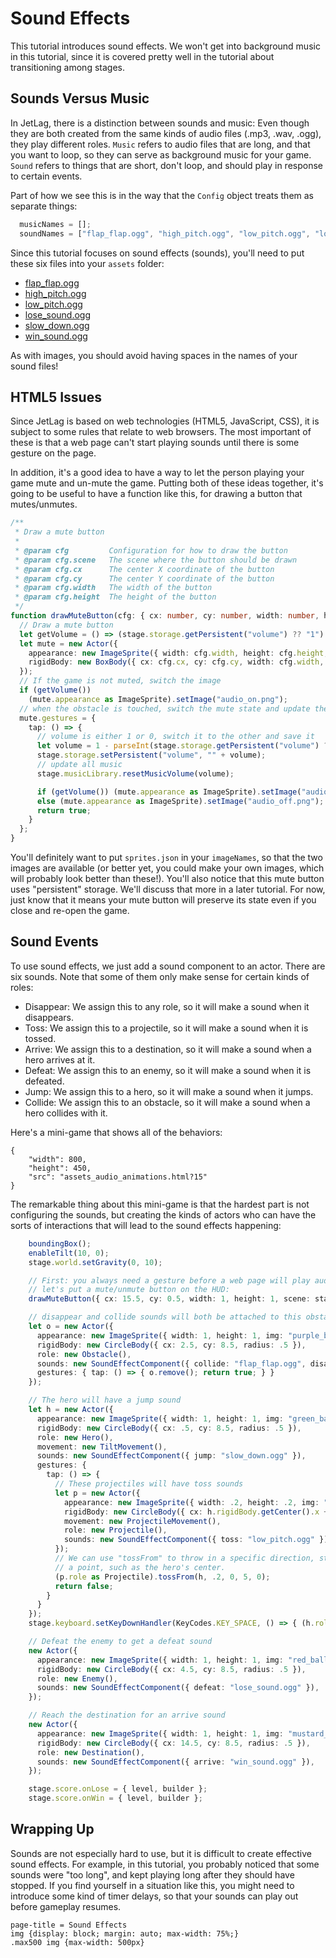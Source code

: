 # Sound Effects

This tutorial introduces sound effects.  We won't get into background music in
this tutorial, since it is covered pretty well in the tutorial about
transitioning among stages.

## Sounds Versus Music

In JetLag, there is a distinction between sounds and music: Even though they are
both created from the same kinds of audio files (.mp3, .wav, .ogg), they play
different roles.  `Music` refers to audio files that are long, and that you want
to loop, so they can serve as background music for your game.  `Sound` refers to
things that are short, don't loop, and should play in response to certain
events.

Part of how we see this is in the way that the `Config` object treats them as
separate things:

```typescript
  musicNames = [];
  soundNames = ["flap_flap.ogg", "high_pitch.ogg", "low_pitch.ogg", "lose_sound.ogg", "slow_down.ogg", "win_sound.ogg"];
```

Since this tutorial focuses on sound effects (sounds), you'll need to put these six files into your `assets` folder:

- [flap_flap.ogg](audio/flap_flap.ogg)
- [high_pitch.ogg](audio/high_pitch.ogg)
- [low_pitch.ogg](audio/low_pitch.ogg)
- [lose_sound.ogg](audio/lose_sound.ogg)
- [slow_down.ogg](audio/slow_down.ogg)
- [win_sound.ogg](audio/win_sound.ogg)

As with images, you should avoid having spaces in the names of your sound files!

## HTML5 Issues

Since JetLag is based on web technologies (HTML5, JavaScript, CSS), it is
subject to some rules that relate to web browsers.  The most important of these
is that a web page can't start playing sounds until there is some gesture on the
page.

In addition, it's a good idea to have a way to let the person playing your game
mute and un-mute the game.  Putting both of these ideas together, it's going to
be useful to have a function like this, for drawing a button that mutes/unmutes.

```typescript
/**
 * Draw a mute button
 *
 * @param cfg         Configuration for how to draw the button
 * @param cfg.scene   The scene where the button should be drawn
 * @param cfg.cx      The center X coordinate of the button
 * @param cfg.cy      The center Y coordinate of the button
 * @param cfg.width   The width of the button
 * @param cfg.height  The height of the button
 */
function drawMuteButton(cfg: { cx: number, cy: number, width: number, height: number, scene: Scene }) {
  // Draw a mute button
  let getVolume = () => (stage.storage.getPersistent("volume") ?? "1") === "1";
  let mute = new Actor({
    appearance: new ImageSprite({ width: cfg.width, height: cfg.height, img: "audio_off.png" }),
    rigidBody: new BoxBody({ cx: cfg.cx, cy: cfg.cy, width: cfg.width, height: cfg.height }, { scene: cfg.scene }),
  });
  // If the game is not muted, switch the image
  if (getVolume())
    (mute.appearance as ImageSprite).setImage("audio_on.png");
  // when the obstacle is touched, switch the mute state and update the picture
  mute.gestures = {
    tap: () => {
      // volume is either 1 or 0, switch it to the other and save it
      let volume = 1 - parseInt(stage.storage.getPersistent("volume") ?? "1");
      stage.storage.setPersistent("volume", "" + volume);
      // update all music
      stage.musicLibrary.resetMusicVolume(volume);

      if (getVolume()) (mute.appearance as ImageSprite).setImage("audio_on.png");
      else (mute.appearance as ImageSprite).setImage("audio_off.png");
      return true;
    }
  };
}
```

You'll definitely want to put `sprites.json` in your `imageNames`, so that the
two images are available (or better yet, you could make your own images, which
will probably look better than these!).  You'll also notice that this mute
button uses "persistent" storage.  We'll discuss that more in a later tutorial.
For now, just know that it means your mute button will preserve its state even
if you close and re-open the game.

## Sound Events

To use sound effects, we just add a sound component to an actor.  There are six
sounds.  Note that some of them only make sense for certain kinds of roles:

- Disappear: We assign this to any role, so it will make a sound when it
  disappears.
- Toss: We assign this to a projectile, so it will make a sound when it is
  tossed.
- Arrive: We assign this to a destination, so it will make a sound when a hero
  arrives at it.
- Defeat: We assign this to an enemy, so it will make a sound when it is
  defeated.
- Jump: We assign this to a hero, so it will make a sound when it jumps.
- Collide: We assign this to an obstacle, so it will make a sound when a hero
  collides with it.

Here's a mini-game that shows all of the behaviors:

```iframe
{
    "width": 800,
    "height": 450,
    "src": "assets_audio_animations.html?15"
}
```

The remarkable thing about this mini-game is that the hardest part is not
configuring the sounds, but creating the kinds of actors who can have the sorts
of interactions that will lead to the sound effects happening:

```typescript
    boundingBox();
    enableTilt(10, 0);
    stage.world.setGravity(0, 10);

    // First: you always need a gesture before a web page will play audio, so
    // let's put a mute/unmute button on the HUD:
    drawMuteButton({ cx: 15.5, cy: 0.5, width: 1, height: 1, scene: stage.hud });

    // disappear and collide sounds will both be attached to this obstacle
    let o = new Actor({
      appearance: new ImageSprite({ width: 1, height: 1, img: "purple_ball.png" }),
      rigidBody: new CircleBody({ cx: 2.5, cy: 8.5, radius: .5 }),
      role: new Obstacle(),
      sounds: new SoundEffectComponent({ collide: "flap_flap.ogg", disappear: "high_pitch.ogg" }),
      gestures: { tap: () => { o.remove(); return true; } }
    });

    // The hero will have a jump sound
    let h = new Actor({
      appearance: new ImageSprite({ width: 1, height: 1, img: "green_ball.png" }),
      rigidBody: new CircleBody({ cx: .5, cy: 8.5, radius: .5 }),
      role: new Hero(),
      movement: new TiltMovement(),
      sounds: new SoundEffectComponent({ jump: "slow_down.ogg" }),
      gestures: {
        tap: () => {
          // These projectiles will have toss sounds
          let p = new Actor({
            appearance: new ImageSprite({ width: .2, height: .2, img: "grey_ball.png" }),
            rigidBody: new CircleBody({ cx: h.rigidBody.getCenter().x + .2, cy: h.rigidBody.getCenter().y, radius: .1 }),
            movement: new ProjectileMovement(),
            role: new Projectile(),
            sounds: new SoundEffectComponent({ toss: "low_pitch.ogg" })
          });
          // We can use "tossFrom" to throw in a specific direction, starting at
          // a point, such as the hero's center.
          (p.role as Projectile).tossFrom(h, .2, 0, 5, 0);
          return false;
        }
      }
    });
    stage.keyboard.setKeyDownHandler(KeyCodes.KEY_SPACE, () => { (h.role as Hero).jump(0, -7.5) });

    // Defeat the enemy to get a defeat sound
    new Actor({
      appearance: new ImageSprite({ width: 1, height: 1, img: "red_ball.png" }),
      rigidBody: new CircleBody({ cx: 4.5, cy: 8.5, radius: .5 }),
      role: new Enemy(),
      sounds: new SoundEffectComponent({ defeat: "lose_sound.ogg" }),
    });

    // Reach the destination for an arrive sound
    new Actor({
      appearance: new ImageSprite({ width: 1, height: 1, img: "mustard_ball.png" }),
      rigidBody: new CircleBody({ cx: 14.5, cy: 8.5, radius: .5 }),
      role: new Destination(),
      sounds: new SoundEffectComponent({ arrive: "win_sound.ogg" }),
    });

    stage.score.onLose = { level, builder };
    stage.score.onWin = { level, builder };
```

## Wrapping Up

Sounds are not especially hard to use, but it is difficult to create effective
sound effects.  For example, in this tutorial, you probably noticed that some
sounds were "too long", and kept playing long after they should have stopped.
If you find yourself in a situation like this, you might need to introduce some kind of timer delays, so that your sounds can play out before gameplay resumes.

```md-config
page-title = Sound Effects
img {display: block; margin: auto; max-width: 75%;}
.max500 img {max-width: 500px}
```
